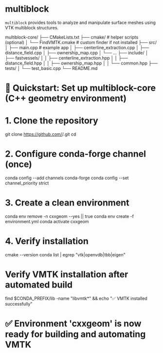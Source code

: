 # multiblock

`multiblock` provides tools to analyze and manipulate surface meshes using VTK multiblock structures.


multiblock-core/
├── CMakeLists.txt
├── cmake/                        # helper scripts (optional)
│   └── FindVMTK.cmake            # custom finder if not installed
├── src/
│   ├── main.cpp                  # example app
│   ├── centerline_extraction.cpp
│   ├── distance_field.cpp
│   ├── ownership_map.cpp
│   └── ...
├── include/
│   ├── fastvessels/
│   │   ├── centerline_extraction.hpp
│   │   ├── distance_field.hpp
│   │   ├── ownership_map.hpp
│   │   └── common.hpp
├── tests/
│   └── test_basic.cpp
└── README.md





# 🧩 Quickstart: Set up multiblock-core (C++ geometry environment)

# 1. Clone the repository
git clone https://github.com/<your-org>/<your-repo>.git
cd <your-repo>

# 2. Configure conda-forge channel (once)
conda config --add channels conda-forge
conda config --set channel_priority strict

# 3. Create a clean environment
conda env remove -n cxxgeom --yes || true
conda env create -f environment.yml
conda activate cxxgeom

# 4. Verify installation
cmake --version
conda list | egrep "vtk|openvdb|tbb|eigen"

# Verify VMTK installation after automated build
find $CONDA_PREFIX/lib -name "libvmtk*" && echo "✅ VMTK installed successfully"

# ✅ Environment 'cxxgeom' is now ready for building and automating VMTK
